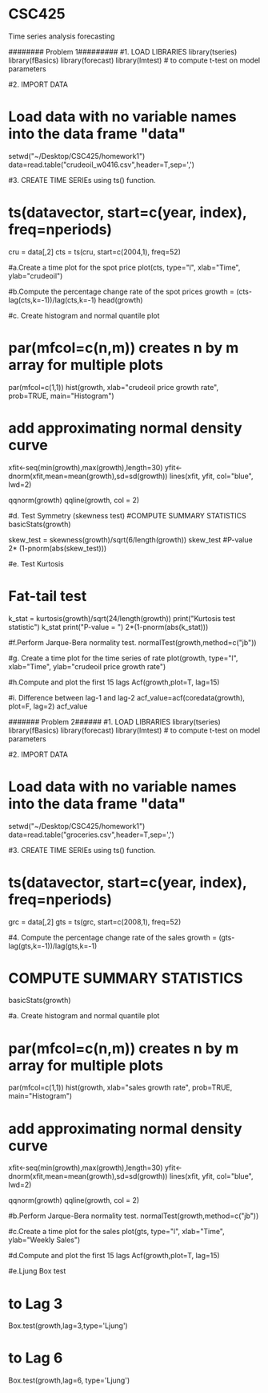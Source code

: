 # CSC425
Time series analysis forecasting

######## Problem 1#########
#1. LOAD LIBRARIES
library(tseries)
library(fBasics)
library(forecast)
library(lmtest) # to compute t-test on model parameters

#2. IMPORT DATA
#  Load data with no variable names into the data frame "data"
setwd("~/Desktop/CSC425/homework1")
data=read.table("crudeoil_w0416.csv",header=T,sep=',')

#3. CREATE TIME SERIEs using ts() function.
# ts(datavector, start=c(year, index), freq=nperiods)
cru = data[,2]
cts = ts(cru, start=c(2004,1), freq=52)


#a.Create a time plot for the spot price
plot(cts, type="l", xlab="Time", ylab="crudeoil")

#b.Compute the percentage change rate of the spot prices
growth = (cts-lag(cts,k=-1))/lag(cts,k=-1)
head(growth)

#c. Create histogram and normal quantile plot
# par(mfcol=c(n,m)) creates n by m array for multiple plots
par(mfcol=c(1,1)) 
hist(growth, xlab="crudeoil price growth rate", prob=TRUE, main="Histogram")
# add approximating normal density curve
xfit<-seq(min(growth),max(growth),length=30)
yfit<-dnorm(xfit,mean=mean(growth),sd=sd(growth))
lines(xfit, yfit, col="blue", lwd=2) 

qqnorm(growth)
qqline(growth, col = 2) 

#d. Test Symmetry (skewness test)
#COMPUTE SUMMARY STATISTICS
basicStats(growth)

skew_test = skewness(growth)/sqrt(6/length(growth))
skew_test
#P-value
2* (1-pnorm(abs(skew_test)))

#e. Test Kurtosis
# Fat-tail test
k_stat = kurtosis(growth)/sqrt(24/length(growth))
print("Kurtosis test statistic")
k_stat
print("P-value = ")
2*(1-pnorm(abs(k_stat)))

#f.Perform Jarque-Bera normality test.
normalTest(growth,method=c("jb")) 

#g. Create a time plot for the time series of rate
plot(growth, type="l", xlab="Time", ylab="crudeoil price growth rate")

#h.Compute and plot the first 15 lags
Acf(growth,plot=T, lag=15)

#i. Difference between lag-1 and lag-2
acf_value=acf(coredata(growth), plot=F, lag=2)
acf_value


####### Problem 2######
#1. LOAD LIBRARIES
library(tseries)
library(fBasics)
library(forecast)
library(lmtest) # to compute t-test on model parameters

#2. IMPORT DATA
#  Load data with no variable names into the data frame "data"
setwd("~/Desktop/CSC425/homework1")
data=read.table("groceries.csv",header=T,sep=',')

#3. CREATE TIME SERIEs using ts() function.
# ts(datavector, start=c(year, index), freq=nperiods)
grc = data[,2]
gts = ts(grc, start=c(2008,1), freq=52)

#4. Compute the percentage change rate of the sales
growth = (gts-lag(gts,k=-1))/lag(gts,k=-1)
# COMPUTE SUMMARY STATISTICS
basicStats(growth)

#a. Create histogram and normal quantile plot
# par(mfcol=c(n,m)) creates n by m array for multiple plots
par(mfcol=c(1,1)) 
hist(growth, xlab="sales growth rate", prob=TRUE, main="Histogram")
# add approximating normal density curve
xfit<-seq(min(growth),max(growth),length=30)
yfit<-dnorm(xfit,mean=mean(growth),sd=sd(growth))
lines(xfit, yfit, col="blue", lwd=2) 

qqnorm(growth)
qqline(growth, col = 2) 

#b.Perform Jarque-Bera normality test.
normalTest(growth,method=c("jb"))

#c.Create a time plot for the sales
plot(gts, type="l", xlab="Time", ylab="Weekly Sales")

#d.Compute and plot the first 15 lags
Acf(growth,plot=T, lag=15)

#e.Ljung Box test
# to Lag 3
Box.test(growth,lag=3,type='Ljung')
# to Lag 6
Box.test(growth,lag=6, type='Ljung')

